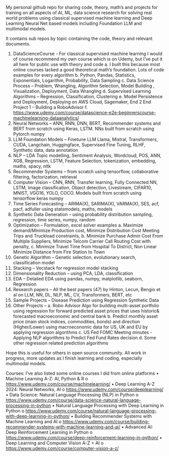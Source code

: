 My personal github repo for sharing code, theory, math’s and projects for training on all aspects of AI, ML, data science research for solving real world problems using classical supervised machine learning and Deep Learning Neural Net based models including Foundation LLM and multimodal models.

It contains sub repos by topic containing the code, theory and relevant documents. 

1.	DataScienceCourse - For classical supervised machine learning I would of course recommend my own course which is on Udemy, but I’ve put it all here for public use with theory and code
a.	I built this because most online courses lacked a good theoretical math’s foundation. Lots of code examples for every algorithm
b.	Python, Pandas, Statistics, Exponentials, Logarithm, Probability, Data Sampling
c.	Data Science Process – Problem, Wrangling, Algorithm Selection, Model Building , Visualization, Deployment, Data Wrangling
d.	Supervised Learning Algorithms – Regression, Classification, Clustering
e.	Model Persistence and Deployment, Deploying on AWS Cloud, Sagemaker, End 2 End Project 1 – Building a RoboAdvisor
f.	https://www.udemy.com/course/datascience-e2e-beginnerscourse-machinelearning-dataanalytics/ 
2.	Neural Networks – ANN, RNN, DNN, BERT, Recommender systems and BERT from scratch using Keras, LSTM. NNs built from scratch using Pytorch numpy
3.	LLM Foundation Models – Finetune LLM Llama, Mistral, Transformers, CUDA, Langchain, Huggingface, Supervised Fine Tuning, RLHF, Synthetic data, data annotation
4.	NLP – LDA Topic modelling, Sentiment Analysis, Wordcloud, POS, ANN, XGB, Regression, LSTM, Feature Selection, tokenization, embedding, maths, spacy, nltk
5.	Recommender Systems – from scratch using tensorflow, collaborative filtering, factorization, retrieval
6.	Computer Vision – CNN, RNN, Transfer learning, Fully Connected NN, LSTM, Image classification, Object detection, Livestream, CIFAR10, MNIST, VGG16, YOLO, COCO. Models built from scratch using tensorflow keras numpy
7.	Time Series Forecasting – ARIMA(X), SARIMA(X), VARMA(X), SES, acf, pacf, adfuller using statsmodels, maths, models
8.	Synthetic Data Generation – using probability distribution sampling, regression, time series, numpy, random
9.	Optimization – Formulation, excel solver examples
a.	Maximize demand/Minimize Production cost, Minimize Distribution Cost Meeting Trips and Truckload constraints, 
b.	Minimize Purchase Admin Cost From Multiple Suppliers, Minimize Telcom Carrier Call Routing Cost with penalty, 
c.	Minimize Travel Time from Hospital To District, Non Linear Minimize Distance from Fire Station to Town
10.	Genetic Algorithm – Genetic selection, evolutionary search, classification model
11.	Stacking – Vecstack for regression model stacking
12.	Dimensionality Reduction – using PCA, LDA, classification
13.	EDA – Detailed EDA using pandas, numpy, matplotlib, seaborn, Regression
14.	Research papers – All the best papers (47) by Hinton, Lecun, Bengio et al on LLM, NN, DL, NLP, ML, CV, Transformers, BERT, etc 
15.	Sample Projects – Disease Prediction using Regression Synthetic Data
16.	Other Projects – 
a.	Robo Advisor Algo for building multi-asset portfolio using regression for forward predicted asset prices that uses historic& forecasted macroeconomic and central bank 
b.	Predict monthly asset price (main stock indices, commodities, bonds) and direction (Higher/Lower) using macroeconomic data for US, UK and EU by applying regression algorithms
c.	US Fed FOMC Meeting minutes - Applying NLP algorithms to Predict Fed Fund Rates decision
d.	Some other regression related prediction algorithms

Hope this is useful for others in open source community. All work in progress, more updates as I finish learning and coding, especially multimodal models.


Courses:
I’ve also listed some online courses I did from online platforms
•	Machine Learning A-Z: AI, Python & R
o	https://www.udemy.com/course/machinelearning/
•	Deep Learning A-Z 2024: Neural Networks, AI 
o	https://www.udemy.com/course/deeplearning/ 
•	Data Science: Natural Language Processing (NLP) in Python
o	https://www.udemy.com/course/data-science-natural-language-processing-in-python 
•	Natural Language Processing with Deep Learning in Python
o	https://www.udemy.com/course/natural-language-processing-with-deep-learning-in-python/ 
•	Building Recommender Systems with Machine Learning and AI
o	https://www.udemy.com/course/building-recommender-systems-with-machine-learning-and-ai/ 
•	Advanced AI: Deep Reinforcement Learning in Python
o	https://www.udemy.com/course/deep-reinforcement-learning-in-python/
•	Deep Learning and Computer Vision A-Z + AI 
o	https://www.udemy.com/course/computer-vision-a-z/


